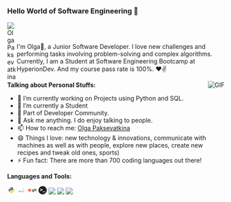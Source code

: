 ### Hello World of Software Engineering 👋

<!--
**Olga-creator/Olga-creator** is a ✨ _special_ ✨ repository because its `README.md` (this file) appears on your GitHub profile.

Here are some ideas to get you started:

- 🔭 I’m currently working on Projects using Python and SQL. 
- 🌱 I’m currently a Student - Software Engineering Bootcamp at HyperionDev.
- 👯 Part of Developer Community.
- 💬 Ask me anything. I do enjoy talking to people.
- 📫 How to reach me: ...
- 😄 Things I love: new technology & innovations, communicate with machines as well as with people, explore new places - travelling, create new recipes and tweak old ones, sports:)
- ⚡ Fun fact: There are more than 700 coding languages out there! ...
-->

</a>
<a href="https://www.linkedin.com/in/olga-paksevatkina-51b61064/">
<img align="left" alt="Olga Paksevatkina" width="22px" src="https://cdn.jsdelivr.net/npm/simple-icons@v3/icons/linkedin.svg" />
</a>
<br />

<br />
  
  
I'm Olga🙌, a Junior Software Developer. I love new challenges and performing tasks involving problem-solving and complex algorithms.
Currently, I am a Student at Software Engineering Bootcamp at HyperionDev. And my course pass rate is 100%. ❤✌


<img align="right" alt="GIF" src="https://github.com/Olga-creator/finalCapstone/blob/main/pic/Screenshot%20Python.png" />


**Talking about Personal Stuffs:**

- 🔭 I’m currently working on Projects using Python and SQL. 
- 🌱 I’m currently a Student
- 👯 Part of Developer Community.
- 💬 Ask me anything. I do enjoy talking to people.
- 📫 How to reach me: [Olga Paksevatkina](https://www.linkedin.com/in/olga-paksevatkina-51b61064/)
- 😄 Things I love: new technology & innovations, communicate with machines as well as with people, explore new places, create new recipes and tweak old ones, sports)
- ⚡ Fun fact: There are more than 700 coding languages out there!

**Languages and Tools:**


<code><img height="20" src="https://raw.githubusercontent.com/github/explore/80688e429a7d4ef2fca1e82350fe8e3517d3494d/topics/python/python.png"></code>
<code><img height="20" src="https://raw.githubusercontent.com/github/explore/80688e429a7d4ef2fca1e82350fe8e3517d3494d/topics/mysql/mysql.png"></code>
<code><img height="20" src="https://raw.githubusercontent.com/github/explore/80688e429a7d4ef2fca1e82350fe8e3517d3494d/topics/git/git.png"></code>
<code><img height="20" src="https://raw.githubusercontent.com/github/explore/80688e429a7d4ef2fca1e82350fe8e3517d3494d/topics/terminal/terminal.png"></code>
<code><img height="20" src="https://user-images.githubusercontent.com/117369262/212442191-c48a5124-3237-4216-a2a8-08255eb80f86.png"></code>
<code><img height="20" src="https://user-images.githubusercontent.com/117369262/212442238-400c3f86-cc6b-40ad-8433-5bd9159a086d.png"></code>
<code><img height="20" src="https://user-images.githubusercontent.com/117369262/212442140-e963ed5a-25a9-4fb9-ad2e-d27305da98de.png"></code>



